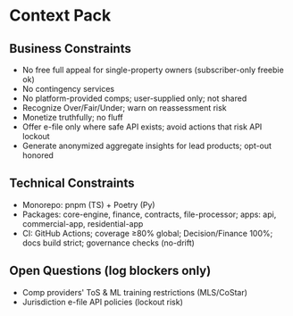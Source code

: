 # Context Pack

## Business Constraints

* No free full appeal for single-property owners (subscriber-only freebie ok)
* No contingency services
* No platform-provided comps; user-supplied only; not shared
* Recognize Over/Fair/Under; warn on reassessment risk
* Monetize truthfully; no fluff
* Offer e-file only where safe API exists; avoid actions that risk API lockout
* Generate anonymized aggregate insights for lead products; opt-out honored

## Technical Constraints

* Monorepo: pnpm (TS) + Poetry (Py)
* Packages: core-engine, finance, contracts, file-processor; apps: api, commercial-app, residential-app
* CI: GitHub Actions; coverage ≥80% global; Decision/Finance 100%; docs build strict; governance checks (no-drift)

## Open Questions (log blockers only)

* Comp providers' ToS & ML training restrictions (MLS/CoStar)
* Jurisdiction e-file API policies (lockout risk)